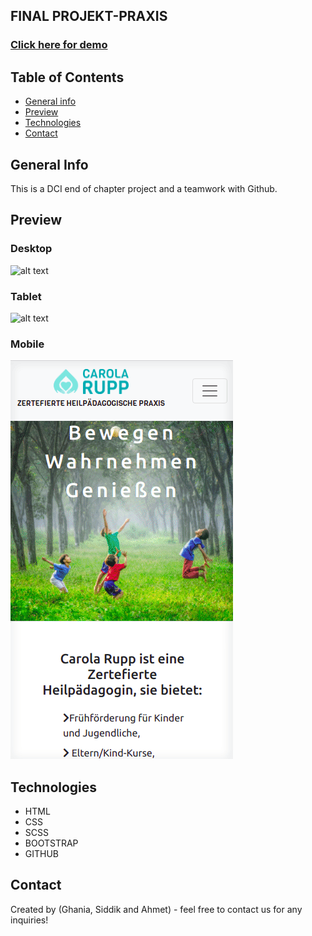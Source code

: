 ## FINAL PROJEKT-PRAXIS

<a href="https://htmlfinalproject.netlify.app/" target="_blank"><h3 align="left">Click here for demo</h3></a>

## Table of Contents

- [General info](#general-info)
- [Preview](#preview)
- [Technologies](#technologies)
- [Contact](#contact)

## General Info

This is a DCI end of chapter project and a teamwork with Github.

## Preview

### Desktop

![alt text](src/image/gifs/desktop.gif)

### Tablet
![alt text](src/image/gifs/tablet.gif)

### Mobile

![alt text](src/image/gifs/mobile.gif)

## Technologies

- HTML
- CSS
- SCSS
- BOOTSTRAP
- GITHUB

## Contact

Created by (Ghania, Siddik and Ahmet) - feel free to contact us for any inquiries!
